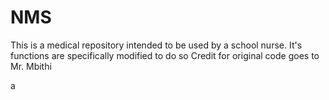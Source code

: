# NMS
This is a medical repository intended to be used by a school nurse. 
It's functions are specifically modified to do so
Credit for original code goes to Mr. Mbithi


a